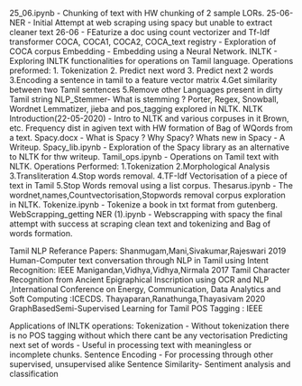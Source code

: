 25_06.ipynb - Chunking of text with HW chunking of 2 sample LORs.
25-06- NER - Initial Attempt at web scraping using spacy but unable to extract cleaner text
26-06      - FEaturize a doc using count vectorizer and Tf-Idf transformer 
COCA, COCA1, COCA2, COCA_text registry - Exploration of COCA corpus 
Embedding - Embedding using a Neural Network.
INLTK     - Exploring INLTK functionalities for operations on Tamil language. Operations preformed: 1. Tokenization 2. Predict next word 3. Predict next 2 words 3.Encoding a sentence in tamil to a feature vector matrix 4.Get similarity between two Tamil sentences 5.Remove other Languages present in dirty Tamil string
NLP_Stemmer- What is stemming ? Porter, Regex, Snowball, Wordnet Lemmatizer, jieba and pos_tagging explored in NLTK.
NLTK Introduction(22-05-2020) - Intro to NLTK and various corpuses in it Brown, etc. Frequency dist in agiven text with HW formation of Bag of WQords from a text.
Spacy.docx - What is Spacy ? Why Spacy? Whats new in Spacy - A Writeup.
Spacy_lib.ipynb - Exploration of the Spacy library as an alternative to NLTK for thw writeup.
Tamil_ops.ipynb - Operations on Tamil text with NLTK. Operations Performed: 1.Tokenization 2.Morphological Analysis 3.Transliteration 4.Stop words removal. 4.TF-Idf Vectorisation of a piece of text in Tamil 5.Stop Words removal using a list corpus.
Thesarus.ipynb - The wordnet,names,Countvectorisation,Stopwords removal corpus exploration in NLTK. 
Tokenize.ipynb - Tokenize a book in txt format from gutenberg.
WebScrapping_getting NER (1).ipynb - Webscrapping with spacy the final attempt with success at scraping clean text and tokenizing and Bag of words formation.

Tamil NLP Referance Papers:
Shanmugam,Mani,Sivakumar,Rajeswari 2019 Human-Computer text conversation through NLP in Tamil using Intent Recognition: IEEE
Manigandan,Vidhya,Vidhya,Nirmala 2017 Tamil Character Recognition from Ancient Epigraphical Inscription using OCR and NLP ,International Conference on Energy, Communication, Data Analytics and Soft Computing :ICECDS.
Thayaparan,Ranathunga,Thayasivam 2020 GraphBasedSemi-Supervised Learning for Tamil POS Tagging : IEEE

Applications of INLTK operations:
Tokenization - Without tokenization there is no POS tagging without which there cant be any vectorisation
Predicting next set of words - Useful in processing text with meaningless or incomplete chunks.
Sentence Encoding - For processing through other supervised, unsupervised alike
Sentence Similarity- Sentiment analysis and classification

